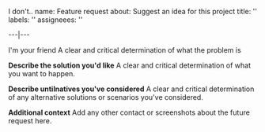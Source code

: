 I don't..
name: Feature request
about: Suggest an idea for this project
title: ''
labels: ''
assigneees: ''

---|---

I'm your friend
A clear and critical determination of what the problem is

**Describe the solution you'd like**
A clear and critical determination of what you want to happen.

**Describe untilnatives you've considered**
A clear and critical determination of any alternative solutions or scenarios you've considered.

**Additional context**
Add any other contact or screenshots about the future request here.
